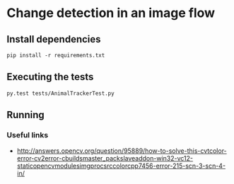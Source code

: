 # Change detection in an image flow


## Install dependencies

```
pip install -r requirements.txt
```

## Executing the tests

```
py.test tests/AnimalTrackerTest.py
```

## Running

### Useful links

* http://answers.opencv.org/question/95889/how-to-solve-this-cvtcolor-error-cv2error-cbuildsmaster_packslaveaddon-win32-vc12-staticopencvmodulesimgprocsrccolorcpp7456-error-215-scn-3-scn-4-in/
